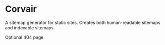 # Corvair

A sitemap generator for static sites. Creates both human-readable sitemaps and indexable sitemaps.

Optional 404 page.